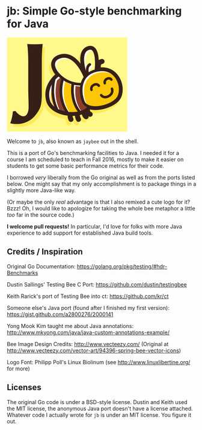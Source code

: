 # jb: Simple Go-style benchmarking for Java

![J Bee](gfx/jb-small.jpg)

Welcome to `jb`, also known as `jaybee` out in the shell.

This is a port of Go's benchmarking facilities to Java. I needed it for a
course I am scheduled to teach in Fall 2016, mostly to make it easier on
students to get some basic performance metrics for their code.

I borrowed *very* liberally from the Go original as well as from the ports
listed below. One might say that my only accomplishment is to package things
in a slightly more Java-like way.

(Or maybe the only *real* advantage is that I also remixed a cute logo for it?
Bzzz! Oh, I would like to apologize for taking the whole bee metaphor a little
*too* far in the source code.)

**I welcome pull requests!**
In particular, I'd love for folks with more Java experience to add support for
established Java build tools.

## Credits / Inspiration

Original Go Documentation:
https://golang.org/pkg/testing/#hdr-Benchmarks

Dustin Sallings' Testing Bee C Port:
https://github.com/dustin/testingbee

Keith Rarick's port of Testing Bee into ct:
https://github.com/kr/ct

Someone else's Java port (found after I finished my first version):
https://gist.github.com/a2800276/2000141

Yong Mook Kim taught me about Java annotations:
http://www.mkyong.com/java/java-custom-annotations-example/

Bee Image Design Credits:
http://www.vecteezy.com/
(Original at http://www.vecteezy.com/vector-art/94396-spring-bee-vector-icons)

Logo Font:
Philipp Poll's Linux Biolinum (see http://www.linuxlibertine.org/ for more)

## Licenses

The original Go code is under a BSD-style license.
Dustin and Keith used the MIT license,
the anonymous Java port doesn't have a license attached.
Whatever code I actually wrote for `jb` is under an MIT license.
You figure it out.
